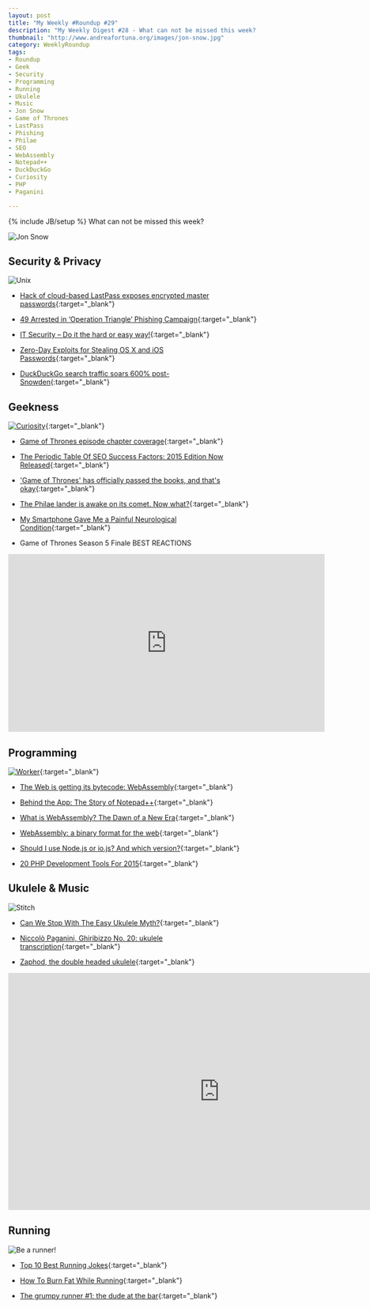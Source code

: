 ```yaml
---
layout: post
title: "My Weekly #Roundup #29"
description: "My Weekly Digest #28 - What can not be missed this week? "
thumbnail: "http://www.andreafortuna.org/images/jon-snow.jpg"
category: WeeklyRoundup
tags: 
- Roundup
- Geek
- Security
- Programming
- Running
- Ukulele
- Music
- Jon Snow
- Game of Thrones
- LastPass
- Phishing
- Philae
- SEO
- WebAssembly
- Notepad++
- DuckDuckGo
- Curiosity
- PHP
- Paganini

---
```

{% include JB/setup %}
What can not be missed this week? 

![Jon Snow](http://www.andreafortuna.org/images/jon-snow.jpg)
<!-- more -->

Security & Privacy
--
![Unix](http://4.bp.blogspot.com/-NVbOA4wVWCU/VYLyehg9E4I/AAAAAAAAEPc/4VQgjceUAhY/s640/cheat.png)

- [Hack of cloud-based LastPass exposes encrypted master passwords](http://arstechnica.co.uk/security/2015/06/hack-of-cloud-based-lastpass-exposes-encrypted-master-passwords/){:target="_blank"}

- [49 Arrested in ‘Operation Triangle’ Phishing Campaign](https://threatpost.com/49-arrested-in-operation-triangle-phishing-campaign/113275){:target="_blank"}

- [IT Security – Do it the hard or easy way!](http://thehackernews.com/2015/06/it-security-do-it-hard-or-easy-way.html){:target="_blank"}

- [Zero-Day Exploits for Stealing OS X and iOS Passwords](http://thehackernews.com/2015/06/iphone-password-hacking.html){:target="_blank"}

- [DuckDuckGo search traffic soars 600% post-Snowden](https://nakedsecurity.sophos.com/2015/06/18/duckduckgo-search-traffic-soars-600-post-snowden/){:target="_blank"}


Geekness
--

[![Curiosity](http://www.commitstrip.com/wp-content/uploads/2015/06/curiosity.jpg)](http://www.commitstrip.com/en/2015/06/16/meanwhile-on-mars-5-2/){:target="_blank"}

- [Game of Thrones episode chapter coverage](http://joeltronics.github.io/got-book-show/bookshow.html){:target="_blank"}

- [The Periodic Table Of SEO Success Factors: 2015 Edition Now Released](http://searchengineland.com/periodic-table-of-seo-2015-edition-222074){:target="_blank"}

- ['Game of Thrones' has officially passed the books, and that's okay](http://mashable.com/2015/06/14/game-of-thrones-book-readers/){:target="_blank"}

- [The Philae lander is awake on its comet. Now what?](http://mashable.com/2015/06/14/philae-comet-lander-awake/){:target="_blank"}

- [My Smartphone Gave Me a Painful Neurological Condition](http://gizmodo.com/my-smartphone-gave-me-a-painful-neurological-condition-1711422212){:target="_blank"}

- Game of Thrones Season 5 Finale BEST REACTIONS

<iframe width="640" height="360" src="https://www.youtube.com/embed/U1bmEBiiblU" frameborder="0" allowfullscreen></iframe>


Programming
--
[![Worker](http://gaspull.geeksaresexytech.netdna-cdn.com/wp-content/uploads/2015/06/workers.jpg)](http://www.geeksaresexy.net/2015/06/17/the-workers-comic/){:target="_blank"}

- [The Web is getting its bytecode: WebAssembly](http://arstechnica.com/information-technology/2015/06/the-web-is-getting-its-bytecode-webassembly/){:target="_blank"}

- [Behind the App: The Story of Notepad++](http://lifehacker.com/behind-the-app-the-story-of-notepad-1711936108){:target="_blank"}

- [What is WebAssembly? The Dawn of a New Era](https://medium.com/javascript-scene/what-is-webassembly-the-dawn-of-a-new-era-61256ec5a8f6){:target="_blank"}

- [WebAssembly: a binary format for the web](http://www.2ality.com/2015/06/web-assembly.html){:target="_blank"}

- [Should I use Node.js or io.js? And which version?](https://strongloop.com/strongblog/should-i-use-node-js-or-io-js-and-which-version/){:target="_blank"}

- [20 PHP Development Tools For 2015](http://www.dzineflip.com/20-php-development-tools-for-2015/){:target="_blank"}


Ukulele & Music
--

![Stitch](http://media.giphy.com/media/gGeQEwcUrnsDC/giphy.gif)

- [Can We Stop With The Easy Ukulele Myth?](http://www.gotaukulele.com/2015/06/can-we-stop-with-easy-ukulele-myth.html){:target="_blank"}

- [Niccolò Paganini, Ghiribizzo No. 20: ukulele transcription](http://www.andreafortuna.org/ukulele/2015/06/13/paganini-ghiribizzo-no-20/){:target="_blank"}

- [Zaphod, the double headed ukulele](http://ukehunt.tumblr.com/post/121366213340/zaphod-the-double-headed-ukulele-from-tin-guitar){:target="_blank"}


<iframe width="853" height="480" src="https://www.youtube.com/embed/nW0ACEOEq6w" frameborder="0" allowfullscreen></iframe>


Running
--

![Be a runner!](https://s-media-cache-ak0.pinimg.com/736x/5f/50/6e/5f506e9c22617b189bc755655cb042db.jpg)

- [Top 10 Best Running Jokes](http://www.iloverunningmagazine.com/top-10/top-10-running-jokes/){:target="_blank"}

- [How To Burn Fat While Running](http://blog.runtastic.com/en/veras-viewpoint/how-to-burn-fat-while-running/){:target="_blank"}

- [The grumpy runner #1: the dude at the bar](http://www.andreafortuna.org/running/2015/06/19/sarcastic-runner/){:target="_blank"}
